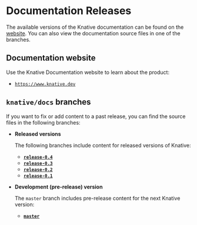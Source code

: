 # Documentation Releases

The available versions of the Knative documentation can be found on the
[website](https://www.knative.dev).
You can also view the documentation source files in one of the branches.

## Documentation website

Use the Knative Documentation website to learn about the product:

- [`https://www.knative.dev`](https://www.knative.dev)


## `knative/docs` branches

If you want to fix or add content to a past release, you can find the source files
in the following branches:

* **Released versions**

  The following branches include content for released versions of Knative:

   - [**`release-0.4`**](https://github.com/knative/docs/tree/release-0.4)
   - [**`release-0.3`**](https://github.com/knative/docs/tree/release-0.3)
   - [**`release-0.2`**](https://github.com/knative/docs/tree/release-0.2)
   - [**`release-0.1`**](https://github.com/knative/docs/tree/release-0.1)

* **Development (pre-release) version**

  The `master` branch includes pre-release content for the next Knative version:

   - [**`master`**](https://github.com/knative/docs/tree/master)

